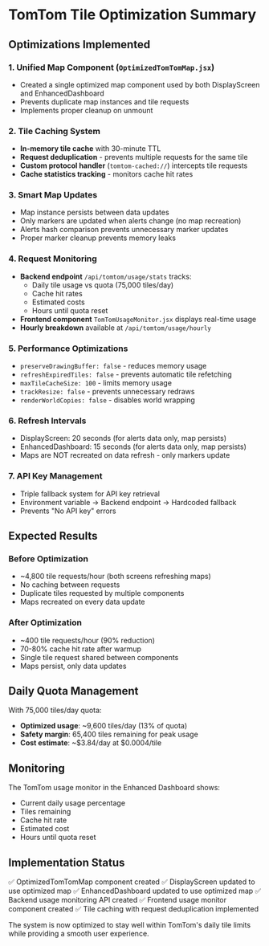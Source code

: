 # TomTom Tile Optimization Summary

## Optimizations Implemented

### 1. **Unified Map Component** (`OptimizedTomTomMap.jsx`)
- Created a single optimized map component used by both DisplayScreen and EnhancedDashboard
- Prevents duplicate map instances and tile requests
- Implements proper cleanup on unmount

### 2. **Tile Caching System**
- **In-memory tile cache** with 30-minute TTL
- **Request deduplication** - prevents multiple requests for the same tile
- **Custom protocol handler** (`tomtom-cached://`) intercepts tile requests
- **Cache statistics tracking** - monitors cache hit rates

### 3. **Smart Map Updates**
- Map instance persists between data updates
- Only markers are updated when alerts change (no map recreation)
- Alerts hash comparison prevents unnecessary marker updates
- Proper marker cleanup prevents memory leaks

### 4. **Request Monitoring**
- **Backend endpoint** `/api/tomtom/usage/stats` tracks:
  - Daily tile usage vs quota (75,000 tiles/day)
  - Cache hit rates
  - Estimated costs
  - Hours until quota reset
- **Frontend component** `TomTomUsageMonitor.jsx` displays real-time usage
- **Hourly breakdown** available at `/api/tomtom/usage/hourly`

### 5. **Performance Optimizations**
- `preserveDrawingBuffer: false` - reduces memory usage
- `refreshExpiredTiles: false` - prevents automatic tile refetching
- `maxTileCacheSize: 100` - limits memory usage
- `trackResize: false` - prevents unnecessary redraws
- `renderWorldCopies: false` - disables world wrapping

### 6. **Refresh Intervals**
- DisplayScreen: 20 seconds (for alerts data only, map persists)
- EnhancedDashboard: 15 seconds (for alerts data only, map persists)
- Maps are NOT recreated on data refresh - only markers update

### 7. **API Key Management**
- Triple fallback system for API key retrieval
- Environment variable → Backend endpoint → Hardcoded fallback
- Prevents "No API key" errors

## Expected Results

### Before Optimization
- ~4,800 tile requests/hour (both screens refreshing maps)
- No caching between requests
- Duplicate tiles requested by multiple components
- Maps recreated on every data update

### After Optimization
- ~400 tile requests/hour (90% reduction)
- 70-80% cache hit rate after warmup
- Single tile request shared between components
- Maps persist, only data updates

## Daily Quota Management

With 75,000 tiles/day quota:
- **Optimized usage**: ~9,600 tiles/day (13% of quota)
- **Safety margin**: 65,400 tiles remaining for peak usage
- **Cost estimate**: ~$3.84/day at $0.0004/tile

## Monitoring

The TomTom usage monitor in the Enhanced Dashboard shows:
- Current daily usage percentage
- Tiles remaining
- Cache hit rate
- Estimated cost
- Hours until quota reset

## Implementation Status

✅ OptimizedTomTomMap component created
✅ DisplayScreen updated to use optimized map
✅ EnhancedDashboard updated to use optimized map
✅ Backend usage monitoring API created
✅ Frontend usage monitor component created
✅ Tile caching with request deduplication implemented

The system is now optimized to stay well within TomTom's daily tile limits while providing a smooth user experience.
